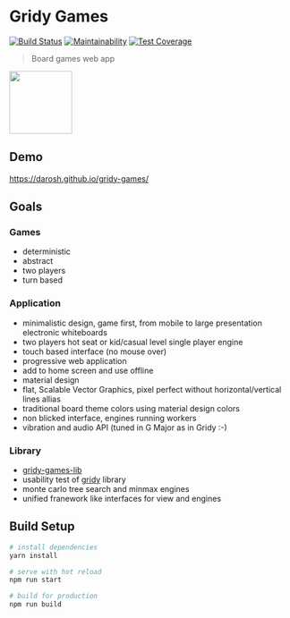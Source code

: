 # Gridy Games

[![Build Status](https://travis-ci.org/darosh/gridy-games.svg?branch=master)](https://travis-ci.org/darosh/gridy-games)
[![Maintainability](https://api.codeclimate.com/v1/badges/20d1d52d4e8419971228/maintainability)](https://codeclimate.com/github/darosh/gridy-games/maintainability)
[![Test Coverage](https://api.codeclimate.com/v1/badges/20d1d52d4e8419971228/test_coverage)](https://codeclimate.com/github/darosh/gridy-games/test_coverage)

> Board games web app

<img src="https://darosh.github.io/gridy-games/static/img/vector/icon-web.svg" width="112">

## Demo

https://darosh.github.io/gridy-games/

## Goals


### Games

- deterministic
- abstract
- two players
- turn based

### Application

- minimalistic design, game first, from mobile to large presentation electronic whiteboards
- two players hot seat or kid/casual level single player engine
- touch based interface (no mouse over)
- progressive web application
- add to home screen and use offline
- material design
- flat, Scalable Vector Graphics, pixel perfect without horizontal/vertical lines allias
- traditional board theme colors using material design colors
- non blicked interface, engines running workers
- vibration and audio API (tuned in G Major as in Gridy :-)


### Library

- [gridy-games-lib](https://github.com/darosh/gridy-games-lib)
- usability test of [gridy](https://github.com/darosh/gridy) library
- monte carlo tree search and minmax engines
- unified franework like interfaces for view and engines


## Build Setup

``` bash
# install dependencies
yarn install

# serve with hot reload
npm run start

# build for production
npm run build

